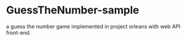 # GuessTheNumber-sample
a guess the number game implemented in project orleans with web API front-end.
